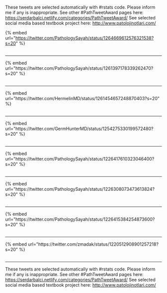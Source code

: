 

These tweets are selected automatically with #rstats code. Please inform me if any is inappropriate.
See other #PathTweetAward pages here: https://serdarbalci.netlify.com/categories/PathTweetAward/ 
See selected social media based textbook project here: http://www.patolojinotlari.com/

{% embed url="https://twitter.com/PathologySayah/status/1264669612576321538?s=20" %}<br>
<br>
<hr>
{% embed url="https://twitter.com/PathologySayah/status/1261397178339262470?s=20" %}<br>
<br>
<hr>
{% embed url="https://twitter.com/HermelinMD/status/1261454657248870403?s=20" %}<br>
<br>
<hr>
{% embed url="https://twitter.com/GermHunterMD/status/1254275330199572480?s=20" %}<br>
<br>
<hr>
{% embed url="https://twitter.com/PathologySayah/status/1226417610323046400?s=20" %}<br>
<br>
<hr>
{% embed url="https://twitter.com/PathologySayah/status/1226308073473613824?s=20" %}<br>
<br>
<hr>
{% embed url="https://twitter.com/PathologySayah/status/1226415384254873600?s=20" %}<br>
<br>
<hr>
{% embed url="https://twitter.com/zmadak/status/1220512908901257218?s=20" %}<br>
<br>
<hr>


These tweets are selected automatically with #rstats code. Please inform me if any is inappropriate.
See other #PathTweetAward pages here: https://serdarbalci.netlify.com/categories/PathTweetAward/ 
See selected social media based textbook project here: http://www.patolojinotlari.com/
